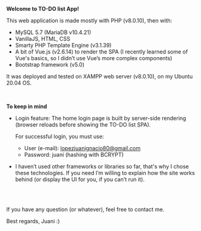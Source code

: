 **Welcome to TO-DO list App!**

This web application is made mostly with PHP (v8.0.10), then with:

- MySQL 5.7 (MariaDB v10.4.21)
- VanillaJS, HTML, CSS
- Smarty PHP Template Engine (v3.1.39) 
- A bit of Vue.js (v2.6.14) to render the SPA (I recently learned some of Vue's basics, so I didn’t use Vue’s more complex components)
- Bootstrap framework (v5.0)

It was deployed and tested on XAMPP web server (v8.0.10), on my Ubuntu 20.04 OS. 

<br>

**To keep in mind**

- Login feature: The home login page is built by server-side rendering (browser reloads before showing the TO-DO list SPA). 
	
    For successful login, you must use:
	- User (e-mail): lopezjuanignacio80@gmail.com
    - Password: juani (hashing with BCRYPT)

- I haven’t used other frameworks or libraries so far, that's why I chose these technologies. If you need I’m willing to explain how the site works behind (or display the UI for you, if you can’t run it).
<br>
<br>

If you have any question (or whatever), feel free to contact me.

Best regards, Juani :)
